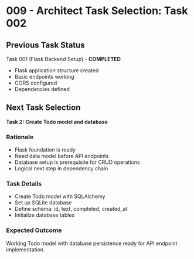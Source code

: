 # 009 - Architect Task Selection: Task 002

## Previous Task Status
Task 001 (Flask Backend Setup) - **COMPLETED**
- Flask application structure created
- Basic endpoints working  
- CORS configured
- Dependencies defined

## Next Task Selection
**Task 2: Create Todo model and database**

### Rationale
- Flask foundation is ready
- Need data model before API endpoints
- Database setup is prerequisite for CRUD operations
- Logical next step in dependency chain

### Task Details
- Create Todo model with SQLAlchemy
- Set up SQLite database
- Define schema: id, text, completed, created_at
- Initialize database tables

### Expected Outcome
Working Todo model with database persistence ready for API endpoint implementation.